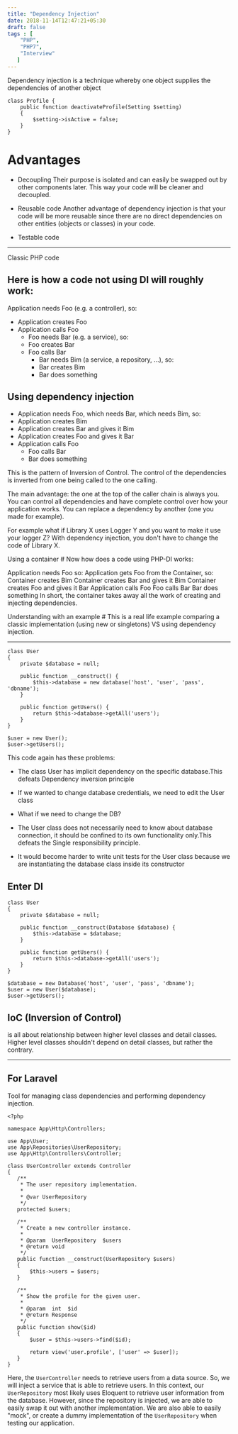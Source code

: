 ```yaml
---
title: "Dependency Injection"
date: 2018-11-14T12:47:21+05:30
draft: false
tags : [
    "PHP",
    "PHP7",
    "Interview"
   ]
---
```


Dependency injection is a technique whereby one object supplies the dependencies of another object

```
class Profile {
    public function deactivateProfile(Setting $setting)
    {
        $setting->isActive = false;
    }
}

```

# Advantages

-  Decoupling
Their purpose is isolated and can easily be swapped out by other components later. This way your code will be cleaner and decoupled.

-  Reusable code
Another advantage of dependency injection is that your code will be more reusable since there are no direct dependencies on other entities (objects or classes) in your code.

- Testable code

---


Classic PHP code 
## Here is how a code not using DI will roughly work:

Application needs Foo (e.g. a controller), so:
- Application creates Foo
- Application calls Foo
    - Foo needs Bar (e.g. a service), so:
    - Foo creates Bar
    - Foo calls Bar
        - Bar needs Bim (a service, a repository, …), so:  
        - Bar creates Bim
        - Bar does something


## Using dependency injection 

- Application needs Foo, which needs Bar, which needs Bim, so:
- Application creates Bim
- Application creates Bar and gives it Bim
- Application creates Foo and gives it Bar
- Application calls Foo
    - Foo calls Bar
    - Bar does something
    
This is the pattern of Inversion of Control. The control of the dependencies is inverted from one being called to the one calling.

The main advantage: the one at the top of the caller chain is always you. You can control all dependencies and have complete control over how your application works. You can replace a dependency by another (one you made for example).

For example what if Library X uses Logger Y and you want to make it use your logger Z? With dependency injection, you don't have to change the code of Library X.

Using a container #
Now how does a code using PHP-DI works:

Application needs Foo so:
Application gets Foo from the Container, so:
Container creates Bim
Container creates Bar and gives it Bim
Container creates Foo and gives it Bar
Application calls Foo
Foo calls Bar
Bar does something
In short, the container takes away all the work of creating and injecting dependencies.

Understanding with an example #
This is a real life example comparing a classic implementation (using new or singletons) VS using dependency injection.

----

```
class User 
{
    private $database = null;

    public function __construct() {
        $this->database = new database('host', 'user', 'pass', 'dbname');
    }

    public function getUsers() {
        return $this->database->getAll('users');
    }
}

$user = new User();
$user->getUsers();
```

This code again has these problems:

- The class User has implicit dependency on the specific database.This defeats Dependency inversion principle

- If we wanted to change database credentials, we need to edit the User class 

- What if we need to change the DB?

- The User class does not necessarily need to know about database connection, it should be confined to its own functionality only.This defeats the Single responsibility principle.

- It would become harder to write unit tests for the User class because we are instantiating the database class inside its constructor 

## Enter DI

```
class User 
{
    private $database = null;

    public function __construct(Database $database) {
        $this->database = $database;
    }

    public function getUsers() {
        return $this->database->getAll('users');
    }
}

$database = new Database('host', 'user', 'pass', 'dbname');
$user = new User($database);
$user->getUsers();

```

## IoC (Inversion of Control) 
 is all about relationship between higher level classes and detail classes. Higher level classes shouldn't depend on detail classes, but rather the contrary.

----

## For Laravel
 Tool for managing class dependencies and performing dependency injection.

 ```
 <?php

namespace App\Http\Controllers;

use App\User;
use App\Repositories\UserRepository;
use App\Http\Controllers\Controller;

class UserController extends Controller
{
    /**
     * The user repository implementation.
     *
     * @var UserRepository
     */
    protected $users;

    /**
     * Create a new controller instance.
     *
     * @param  UserRepository  $users
     * @return void
     */
    public function __construct(UserRepository $users)
    {
        $this->users = $users;
    }

    /**
     * Show the profile for the given user.
     *
     * @param  int  $id
     * @return Response
     */
    public function show($id)
    {
        $user = $this->users->find($id);

        return view('user.profile', ['user' => $user]);
    }
}
```

Here, the `UserController` needs to retrieve users from a data source. So, we will inject a service that is able to retrieve users. In this context, our `UserRepository` most likely uses Eloquent to retrieve user information from the database. However, since the repository is injected, we are able to easily swap it out with another implementation. We are also able to easily "mock", or create a dummy implementation of the `UserRepository` when testing our application.